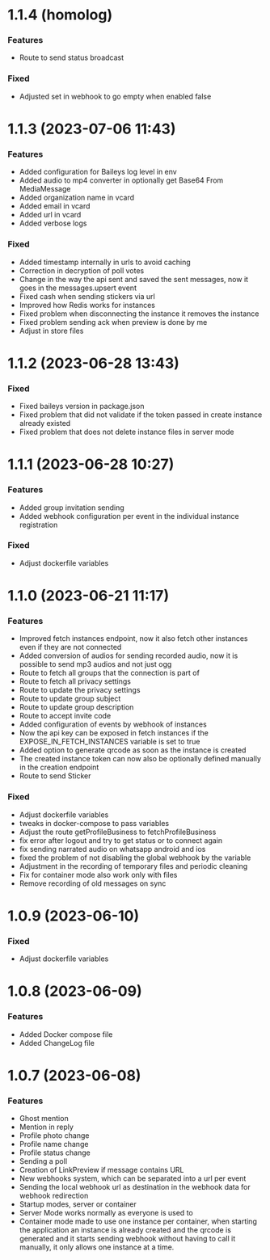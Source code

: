 # 1.1.4 (homolog)

### Features

* Route to send status broadcast

### Fixed

* Adjusted set in webhook to go empty when enabled false

# 1.1.3 (2023-07-06 11:43)

### Features

* Added configuration for Baileys log level in env
* Added audio to mp4 converter in optionally get Base64 From MediaMessage
* Added organization name in vcard
* Added email in vcard
* Added url in vcard
* Added verbose logs

### Fixed

* Added timestamp internally in urls to avoid caching
* Correction in decryption of poll votes
* Change in the way the api sent and saved the sent messages, now it goes in the messages.upsert event
* Fixed cash when sending stickers via url
* Improved how Redis works for instances
* Fixed problem when disconnecting the instance it removes the instance
* Fixed problem sending ack when preview is done by me
* Adjust in store files

# 1.1.2 (2023-06-28 13:43)

### Fixed

* Fixed baileys version in package.json
* Fixed problem that did not validate if the token passed in create instance already existed
* Fixed problem that does not delete instance files in server mode

# 1.1.1 (2023-06-28 10:27)

### Features

* Added group invitation sending
* Added webhook configuration per event in the individual instance registration

### Fixed

* Adjust dockerfile variables

# 1.1.0 (2023-06-21 11:17)

### Features

* Improved fetch instances endpoint, now it also fetch other instances even if they are not connected
* Added conversion of audios for sending recorded audio, now it is possible to send mp3 audios and not just ogg
* Route to fetch all groups that the connection is part of
* Route to fetch all privacy settings
* Route to update the privacy settings
* Route to update group subject
* Route to update group description
* Route to accept invite code
* Added configuration of events by webhook of instances
* Now the api key can be exposed in fetch instances if the EXPOSE_IN_FETCH_INSTANCES variable is set to true
* Added option to generate qrcode as soon as the instance is created
* The created instance token can now also be optionally defined manually in the creation endpoint
* Route to send Sticker

### Fixed

* Adjust dockerfile variables
* tweaks in docker-compose to pass variables
* Adjust the route getProfileBusiness to fetchProfileBusiness
* fix error after logout and try to get status or to connect again
* fix sending narrated audio on whatsapp android and ios
* fixed the problem of not disabling the global webhook by the variable
* Adjustment in the recording of temporary files and periodic cleaning
* Fix for container mode also work only with files
* Remove recording of old messages on sync

# 1.0.9 (2023-06-10)

### Fixed

* Adjust dockerfile variables

# 1.0.8 (2023-06-09)

### Features

* Added Docker compose file
* Added ChangeLog file

# 1.0.7 (2023-06-08)

### Features

* Ghost mention
* Mention in reply
* Profile photo change
* Profile name change
* Profile status change
* Sending a poll
* Creation of LinkPreview if message contains URL
* New webhooks system, which can be separated into a url per event
* Sending the local webhook url as destination in the webhook data for webhook redirection
* Startup modes, server or container
* Server Mode works normally as everyone is used to
* Container mode made to use one instance per container, when starting the application an instance is already created and the qrcode is generated and it starts sending webhook without having to call it manually, it only allows one instance at a time.